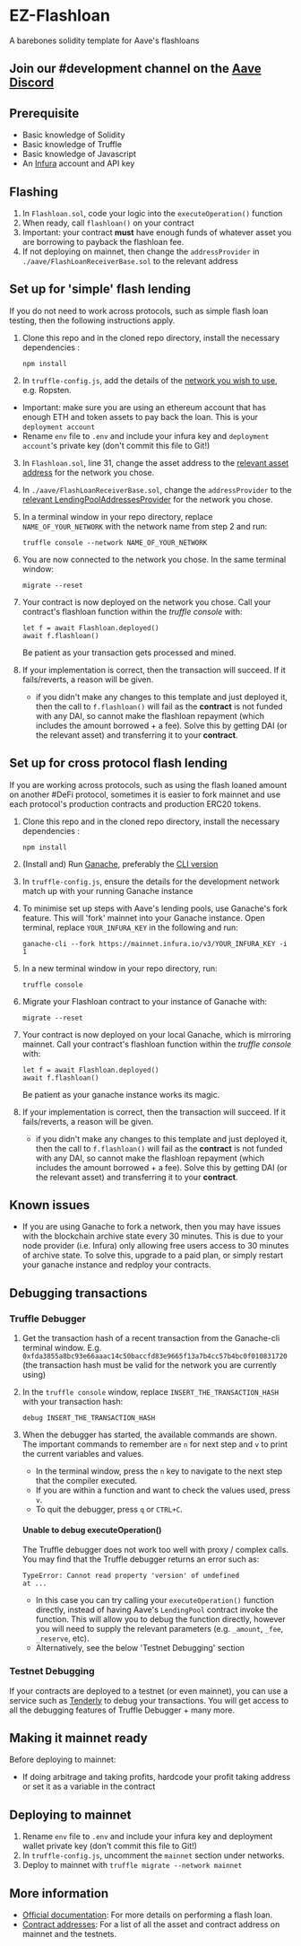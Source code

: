 # EZ-Flashloan
A barebones solidity template for Aave's flashloans

## Join our #development channel on the [Aave Discord](https://discord.gg/fVaDMqT)

## Prerequisite
 - Basic knowledge of Solidity
 - Basic knowledge of Truffle
 - Basic knowledge of Javascript
 - An [Infura](https://infura.io/) account and API key

## Flashing
1. In `Flashloan.sol`, code your logic into the `executeOperation()` function
2. When ready, call `flashloan()` on your contract
3. Important: your contract **must** have enough funds of whatever asset you are borrowing to payback the flashloan fee.
4. If not deploying on mainnet, then change the `addressProvider` in `./aave/FlashLoanReceiverBase.sol` to the relevant address

## Set up for 'simple' flash lending
If you do not need to work across protocols, such as simple flash loan testing, then the following instructions apply.

1. Clone this repo and in the cloned repo directory, install the necessary dependencies :
    ```
    npm install
    ```
2. In `truffle-config.js`, add the details of the [network you wish to use](https://www.trufflesuite.com/docs/truffle/reference/configuration), e.g. Ropsten. 
 - Important: make sure you are using an ethereum account that has enough ETH and token assets to pay back the loan. This is your `deployment account`
 - Rename `env` file to `.env` and include your infura key and `deployment account`'s private key (don't commit this file to Git!)
3. In `Flashloan.sol`, line 31, change the asset address to the [relevant asset address](https://developers.aave.com/#the-lendingpooladdressesprovider) for the network you chose.
4. In `./aave/FlashLoanReceiverBase.sol`, change the `addressProvider` to the [relevant LendingPoolAddressesProvider](https://developers.aave.com/#the-lendingpooladdressesprovider) for the network you chose.
5. In a terminal window in your repo directory, replace `NAME_OF_YOUR_NETWORK` with the network name from step 2 and run:
    ```
    truffle console --network NAME_OF_YOUR_NETWORK
    ```
6. You are now connected to the network you chose. In the same terminal window:
    ```
    migrate --reset
    ```
7. Your contract is now deployed on the network you chose. Call your contract's flashloan function within the _truffle console_ with:
    ```
    let f = await Flashloan.deployed()
    await f.flashloan()
    ```
    Be patient as your transaction gets processed and mined.

8. If your implementation is correct, then the transaction will succeed. If it fails/reverts, a reason will be given.
    - if you didn't make any changes to this template and just deployed it, then the call to `f.flashloan()` will fail as the **contract** is not funded with any DAI, so cannot make the flashloan repayment (which includes the amount borrowed + a fee). Solve this by getting DAI (or the relevant asset) and transferring it to your **contract**.

## Set up for cross protocol flash lending
If you are working across protocols, such as using the flash loaned amount on another #DeFi protocol, sometimes it is easier to fork mainnet and use each protocol's production contracts and production ERC20 tokens.

1. Clone this repo and in the cloned repo directory, install the necessary dependencies :
    ```
    npm install
    ```
2. (Install and) Run [Ganache](https://www.trufflesuite.com/ganache), preferably the [CLI version](https://github.com/trufflesuite/ganache-cli)
3. In `truffle-config.js`, ensure the details for the development network match up with your running Ganache instance
4. To minimise set up steps with Aave's lending pools, use Ganache's fork feature. This will 'fork' mainnet into your Ganache instance.
    Open terminal, replace `YOUR_INFURA_KEY` in the following and run:
    ```
    ganache-cli --fork https://mainnet.infura.io/v3/YOUR_INFURA_KEY -i 1
    ``` 
5. In a new terminal window in your repo directory, run:
    ```
    truffle console
    ```
6. Migrate your Flashloan contract to your instance of Ganache with:
    ```
    migrate --reset
    ```
7. Your contract is now deployed on your local Ganache, which is mirroring mainnet. Call your contract's flashloan function within the _truffle console_ with:
    ```
    let f = await Flashloan.deployed()
    await f.flashloan()
    ```
    Be patient as your ganache instance works its magic.

8. If your implementation is correct, then the transaction will succeed. If it fails/reverts, a reason will be given.
    - if you didn't make any changes to this template and just deployed it, then the call to `f.flashloan()` will fail as the **contract** is not funded with any DAI, so cannot make the flashloan repayment (which includes the amount borrowed + a fee). Solve this by getting DAI (or the relevant asset) and transferring it to your **contract**.


## Known issues
 - If you are using Ganache to fork a network, then you may have issues with the blockchain archive state every 30 minutes. This is due to your node provider (i.e. Infura) only allowing free users access to 30 minutes of archive state. To solve this, upgrade to a paid plan, or simply restart your ganache instance and redploy your contracts.


## Debugging transactions
### Truffle Debugger
1. Get the transaction hash of a recent transaction from the Ganache-cli terminal window. E.g. `0xfda3855a8bc93e66aaac14c50baccfd83e9665f13a7b4cc57b4bc0f010831720` (the transaction hash must be valid for the network you are currently using)
2. In the `truffle console` window, replace `INSERT_THE_TRANSACTION_HASH` with your transaction hash:
    ```
    debug INSERT_THE_TRANSACTION_HASH
    ```
3. When the debugger has started, the available commands are shown. The important commands to remember are `n` for next step and `v` to print the current variables and values.
    - In the terminal window, press the `n` key to navigate to the next step that the compiler executed.
    - If you are within a function and want to check the values used, press `v`.
    - To quit the debugger, press `q` or `CTRL+C`.

    #### Unable to debug executeOperation()
    The Truffle debugger does not work too well with proxy / complex calls. You may find that the Truffle debugger returns an error such as:
    ```
    TypeError: Cannot read property 'version' of undefined
    at ...
    ```
    - In this case you can try calling your `executeOperation()` function directly, instead of having Aave's `LendingPool` contract invoke the function. This will allow you to debug the function directly, however you will need to supply the relevant parameters (e.g. `_amount`, `_fee`, `_reserve`, etc).
    - Alternatively, see the below 'Testnet Debugging' section

### Testnet Debugging
If your contracts are deployed to a testnet (or even mainnet), you can use a service such as [Tenderly](https://tenderly.dev/) to debug your transactions. You will get access to all the debugging features of Truffle Debugger + many more.

## Making it mainnet ready
Before deploying to mainnet:
 - If doing arbitrage and taking profits, hardcode your profit taking address or set it as a variable in the contract

## Deploying to mainnet
1. Rename `env` file to `.env` and include your infura key and deployment wallet private key (don't commit this file to Git!)
2. In `truffle-config.js`, uncomment the `mainnet` section under networks.
3. Deploy to mainnet with `truffle migrate --network mainnet`

## More information
 - [Official documentation](https://docs.aave.com/developers/tutorials/performing-a-flash-loan): For more details on performing a flash loan.
 - [Contract addresses](https://docs.aave.com/developers/developing-on-aave/deployed-contract-instances): For a list of all the asset and contract address on mainnet and the testnets.